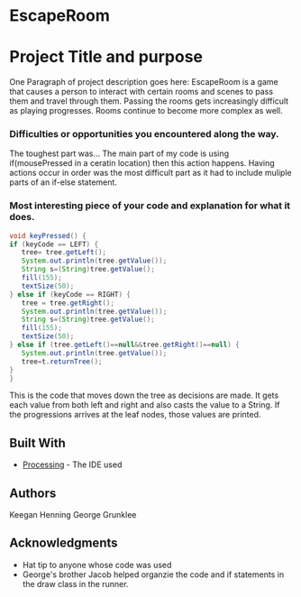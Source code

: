 # EscapeRoom

# Project Title and purpose

One Paragraph of project description goes here:
EscapeRoom is a game that causes a person to interact with certain rooms and scenes to pass them and travel through them. Passing the rooms gets increasingly difficult as playing progresses. Rooms continue to become more complex as well.

### Difficulties or opportunities you encountered along the way.

The toughest part was...
The main part of my code is using if(mousePressed in a ceratin location) then this action happens. Having actions occur in order was the most difficult part as it had to include muliple parts of an if-else statement.

### Most interesting piece of your code and explanation for what it does.

```Java
void keyPressed() {
if (keyCode == LEFT) {
   tree= tree.getLeft();
   System.out.println(tree.getValue());
   String s=(String)tree.getValue();
   fill(155);
   textSize(50);
} else if (keyCode == RIGHT) {
   tree = tree.getRight();
   System.out.println(tree.getValue());
   String s=(String)tree.getValue();
   fill(155);
   textSize(50);
} else if (tree.getLeft()==null&&tree.getRight()==null) {
   System.out.println(tree.getValue());
   tree=t.returnTree();
}
}
```
This is the code that moves down the tree as decisions are made. It gets each value from both left and right and also casts the value to a String. If the progressions arrives at the leaf nodes, those values are printed.
## Built With

* [Processing](https://processing.org/) - The IDE used

## Authors

Keegan Henning
George Grunklee

## Acknowledgments

* Hat tip to anyone whose code was used
* George's brother Jacob helped organzie the code and if statements in the draw class in the runner.
